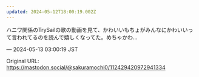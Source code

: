```yaml
---
updated: 2024-05-12T18:00:19.002Z
---
```


<p>ハニワ関係のTrySailの歌の動画を見て、かわいいもちょがみんなにかわいいって言われてるのを読んで嬉しくなってた。めちゃかわ…</p>

&mdash; 2024-05-13 03:00:19 JST

Original URL: https://mastodon.social/@sakuramochi0/112429420972941334
